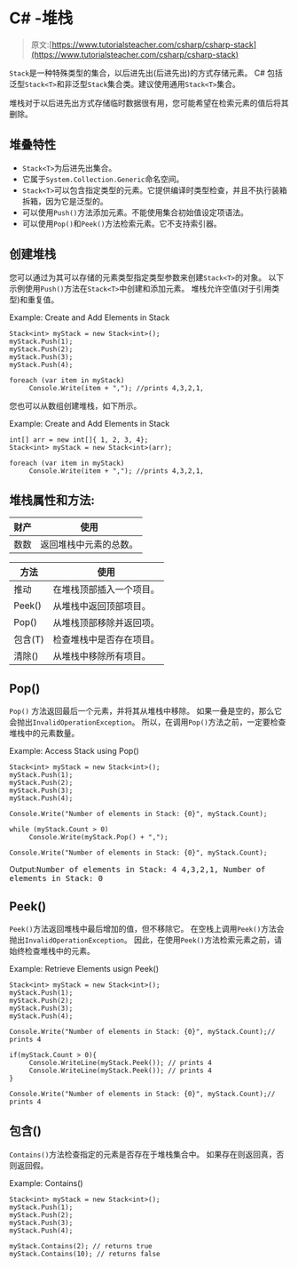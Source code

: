 # C# -堆栈

> 原文:[https://www.tutorialsteacher.com/csharp/csharp-stack](https://www.tutorialsteacher.com/csharp/csharp-stack)

`Stack`是一种特殊类型的集合，以后进先出(后进先出)的方式存储元素。 C# 包括泛型`Stack<T>`和非泛型`Stack`集合类。建议使用通用`Stack<T>`集合。

堆栈对于以后进先出方式存储临时数据很有用，您可能希望在检索元素的值后将其删除。

## 堆叠<t>特性</t>

*   `Stack<T>`为后进先出集合。
*   它属于`System.Collection.Generic`命名空间。
*   `Stack<T>`可以包含指定类型的元素。它提供编译时类型检查，并且不执行装箱拆箱，因为它是泛型的。
*   可以使用`Push()`方法添加元素。不能使用集合初始值设定项语法。
*   可以使用`Pop()`和`Peek()`方法检索元素。它不支持索引器。

## 创建堆栈

您可以通过为其可以存储的元素类型指定类型参数来创建`Stack<T>`的对象。 以下示例使用`Push()`方法在`Stack<T>`中创建和添加元素。 堆栈允许空值(对于引用类型)和重复值。

Example: Create and Add Elements in Stack

```
Stack<int> myStack = new Stack<int>();
myStack.Push(1);
myStack.Push(2);
myStack.Push(3);
myStack.Push(4);

foreach (var item in myStack)
     Console.Write(item + ","); //prints 4,3,2,1, 
```

您也可以从数组创建堆栈，如下所示。

Example: Create and Add Elements in Stack

```
int[] arr = new int[]{ 1, 2, 3, 4};
Stack<int> myStack = new Stack<int>(arr);

foreach (var item in myStack)
     Console.Write(item + ","); //prints 4,3,2,1, 
```

## 堆栈<t>属性和方法:</t>

| 财产 | 使用 |
| --- | --- |
| 数数 | 返回堆栈中元素的总数。 |

| 方法 | 使用 |
| --- | --- |
| 推动 | 在堆栈顶部插入一个项目。 |
| Peek() | 从堆栈中返回顶部项目。 |
| Pop() | 从堆栈顶部移除并返回项。 |
| 包含(T) | 检查堆栈中是否存在项目。 |
| 清除() | 从堆栈中移除所有项目。 |

## Pop()

`Pop()` 方法返回最后一个元素，并将其从堆栈中移除。 如果一叠是空的，那么它会抛出`InvalidOperationException`。 所以，在调用`Pop()`方法之前，一定要检查堆栈中的元素数量。

Example: Access Stack using Pop()

```
Stack<int> myStack = new Stack<int>();
myStack.Push(1);
myStack.Push(2);
myStack.Push(3);
myStack.Push(4);

Console.Write("Number of elements in Stack: {0}", myStack.Count);

while (myStack.Count > 0)
     Console.Write(myStack.Pop() + ",");

Console.Write("Number of elements in Stack: {0}", myStack.Count); 
```

Output:<samp>Number of elements in Stack: 4
4,3,2,1,
Number of elements in Stack: 0</samp>

## Peek()

`Peek()`方法返回堆栈中最后增加的值，但不移除它。 在空栈上调用`Peek()`方法会抛出`InvalidOperationException`。 因此，在使用`Peek()`方法检索元素之前，请始终检查堆栈中的元素。

Example: Retrieve Elements usign Peek()

```
Stack<int> myStack = new Stack<int>();
myStack.Push(1);
myStack.Push(2);
myStack.Push(3);
myStack.Push(4);

Console.Write("Number of elements in Stack: {0}", myStack.Count);// prints 4

if(myStack.Count > 0){
     Console.WriteLine(myStack.Peek()); // prints 4
     Console.WriteLine(myStack.Peek()); // prints 4
}

Console.Write("Number of elements in Stack: {0}", myStack.Count);// prints 4 
```

## 包含()

`Contains()`方法检查指定的元素是否存在于堆栈集合中。 如果存在则返回真，否则返回假。

Example: Contains()

```
Stack<int> myStack = new Stack<int>();
myStack.Push(1);
myStack.Push(2);
myStack.Push(3);
myStack.Push(4);

myStack.Contains(2); // returns true
myStack.Contains(10); // returns false 
```